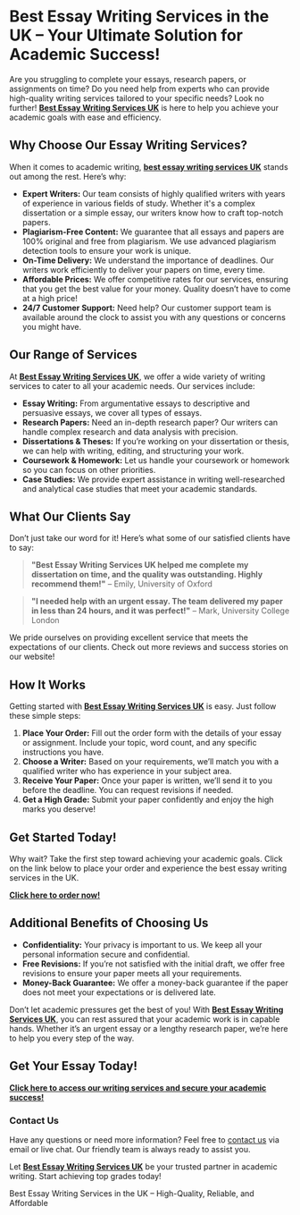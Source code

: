 <h1>Best Essay Writing Services in the UK – Your Ultimate Solution for Academic Success!</h1>

<p>Are you struggling to complete your essays, research papers, or assignments on time? Do you need help from experts who can provide high-quality writing services tailored to your specific needs? Look no further! <strong><a href="https://tinyurl.com/topessay?keyword=best+essay+writing+services+uk" target="_blank">Best Essay Writing Services UK</a></strong> is here to help you achieve your academic goals with ease and efficiency.</p>

<h2>Why Choose Our Essay Writing Services?</h2>

<p>When it comes to academic writing, <strong><a href="https://tinyurl.com/topessay?keyword=best+essay+writing+services+uk" target="_blank">best essay writing services UK</a></strong> stands out among the rest. Here’s why:</p>

<ul>
    <li><strong>Expert Writers:</strong> Our team consists of highly qualified writers with years of experience in various fields of study. Whether it's a complex dissertation or a simple essay, our writers know how to craft top-notch papers.</li>
    <li><strong>Plagiarism-Free Content:</strong> We guarantee that all essays and papers are 100% original and free from plagiarism. We use advanced plagiarism detection tools to ensure your work is unique.</li>
    <li><strong>On-Time Delivery:</strong> We understand the importance of deadlines. Our writers work efficiently to deliver your papers on time, every time.</li>
    <li><strong>Affordable Prices:</strong> We offer competitive rates for our services, ensuring that you get the best value for your money. Quality doesn’t have to come at a high price!</li>
    <li><strong>24/7 Customer Support:</strong> Need help? Our customer support team is available around the clock to assist you with any questions or concerns you might have.</li>
</ul>

<h2>Our Range of Services</h2>

<p>At <strong><a href="https://tinyurl.com/topessay?keyword=best+essay+writing+services+uk" target="_blank">Best Essay Writing Services UK</a></strong>, we offer a wide variety of writing services to cater to all your academic needs. Our services include:</p>

<ul>
    <li><strong>Essay Writing:</strong> From argumentative essays to descriptive and persuasive essays, we cover all types of essays.</li>
    <li><strong>Research Papers:</strong> Need an in-depth research paper? Our writers can handle complex research and data analysis with precision.</li>
    <li><strong>Dissertations & Theses:</strong> If you’re working on your dissertation or thesis, we can help with writing, editing, and structuring your work.</li>
    <li><strong>Coursework & Homework:</strong> Let us handle your coursework or homework so you can focus on other priorities.</li>
    <li><strong>Case Studies:</strong> We provide expert assistance in writing well-researched and analytical case studies that meet your academic standards.</li>
</ul>

<h2>What Our Clients Say</h2>

<p>Don’t just take our word for it! Here’s what some of our satisfied clients have to say:</p>

<blockquote>
    <p><strong>"Best Essay Writing Services UK helped me complete my dissertation on time, and the quality was outstanding. Highly recommend them!"</strong> – Emily, University of Oxford</p>
</blockquote>

<blockquote>
    <p><strong>"I needed help with an urgent essay. The team delivered my paper in less than 24 hours, and it was perfect!"</strong> – Mark, University College London</p>
</blockquote>

<p>We pride ourselves on providing excellent service that meets the expectations of our clients. Check out more reviews and success stories on our website!</p>

<h2>How It Works</h2>

<p>Getting started with <strong><a href="https://tinyurl.com/topessay?keyword=best+essay+writing+services+uk" target="_blank">Best Essay Writing Services UK</a></strong> is easy. Just follow these simple steps:</p>

<ol>
    <li><strong>Place Your Order:</strong> Fill out the order form with the details of your essay or assignment. Include your topic, word count, and any specific instructions you have.</li>
    <li><strong>Choose a Writer:</strong> Based on your requirements, we’ll match you with a qualified writer who has experience in your subject area.</li>
    <li><strong>Receive Your Paper:</strong> Once your paper is written, we’ll send it to you before the deadline. You can request revisions if needed.</li>
    <li><strong>Get a High Grade:</strong> Submit your paper confidently and enjoy the high marks you deserve!</li>
</ol>

<h2>Get Started Today!</h2>

<p>Why wait? Take the first step toward achieving your academic goals. Click on the link below to place your order and experience the best essay writing services in the UK.</p>

<p><a href="https://tinyurl.com/topessay?keyword=best+essay+writing+services+uk" target="_blank"><strong>Click here to order now!</strong></a></p>

<h2>Additional Benefits of Choosing Us</h2>

<ul>
    <li><strong>Confidentiality:</strong> Your privacy is important to us. We keep all your personal information secure and confidential.</li>
    <li><strong>Free Revisions:</strong> If you’re not satisfied with the initial draft, we offer free revisions to ensure your paper meets all your requirements.</li>
    <li><strong>Money-Back Guarantee:</strong> We offer a money-back guarantee if the paper does not meet your expectations or is delivered late.</li>
</ul>

<p>Don’t let academic pressures get the best of you! With <strong><a href="https://tinyurl.com/topessay?keyword=best+essay+writing+services+uk" target="_blank">Best Essay Writing Services UK</a></strong>, you can rest assured that your academic work is in capable hands. Whether it’s an urgent essay or a lengthy research paper, we’re here to help you every step of the way.</p>

<h2>Get Your Essay Today!</h2>

<p><a href="https://tinyurl.com/topessay?keyword=best+essay+writing+services+uk" target="_blank"><strong>Click here to access our writing services and secure your academic success!</strong></a></p>

<h3>Contact Us</h3>

<p>Have any questions or need more information? Feel free to <a href="https://tinyurl.com/topessay?keyword=best+essay+writing+services+uk" target="_blank">contact us</a> via email or live chat. Our friendly team is always ready to assist you.</p>

<p>Let <strong><a href="https://tinyurl.com/topessay?keyword=best+essay+writing+services+uk" target="_blank">Best Essay Writing Services UK</a></strong> be your trusted partner in academic writing. Start achieving top grades today!</p>
Best Essay Writing Services in the UK – High-Quality, Reliable, and Affordable
